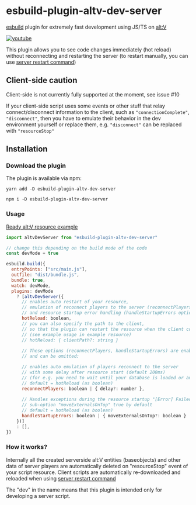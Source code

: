 # esbuild-plugin-altv-dev-server

[esbuild](https://esbuild.github.io/) plugin for extremely fast development using JS/TS on [alt:V](https://altv.mp)

[![youtube](http://img.youtube.com/vi/pbezU0NRTLk/0.jpg)](http://www.youtube.com/watch?v=pbezU0NRTLk)

This plugin allows you to see code changes immediately (hot reload) without reconnecting and restarting the server 
(to restart manually, you can use [server restart command](https://docs.altv.mp/articles/commandlineargs.html#server-commands))

## Client-side caution

Client-side is not currently fully supported at the moment, see issue #10

If your client-side script uses some events or other stuff that relay connect/disconnect information to the client, such as `"connectionComplete"`, `"disconnect"`, then you have to emulate their behavior in the dev environment yourself or replace them, e.g. `"disconnect"` can be replaced with `"resourceStop"`

## Installation

### Download the plugin

The plugin is available via npm:

```
yarn add -D esbuild-plugin-altv-dev-server
```
```
npm i -D esbuild-plugin-altv-dev-server
```

### Usage

[Ready alt:V resource example](/example-altv-resource)

```js
import altvDevServer from "esbuild-plugin-altv-dev-server"

// change this depending on the build mode of the code
const devMode = true

esbuild.build({
  entryPoints: ["src/main.js"],
  outfile: "dist/bundle.js",
  bundle: true,
  watch: devMode,
  plugins: devMode 
    ? [altvDevServer({
      // enables auto restart of your resource,
      // emulation of reconnect players to the server (reconnectPlayers option) 
      // and resource startup error handling (handleStartupErrors option)
      hotReload: boolean,
      // you can also specify the path to the client, 
      // so that the plugin can restart the resource when the client code changes
      // (see example usage in example resource)
      // hotReload: { clientPath?: string }
      
      // These options (reconnectPlayers, handleStartupErrors) are enabled automatically with hotReload
      // and can be omitted:

      // enables auto emulation of players reconnect to the server
      // with some delay after resource start (default 200ms)
      // (for e.g. you need to wait until your database is loaded or any other async stuff)
      // default = hotReload (as boolean)
      reconnectPlayers: boolean | { delay?: number },
      
      // Handles exceptions during the resource startup "[Error] Failed to load resource <name>"
      // sub-option "moveExternalsOnTop" true by default
      // default = hotReload (as boolean)
      handleStartupErrors: boolean | { moveExternalsOnTop?: boolean }
    })]
    : [],
})
```

### How it works?
Internally all the created serverside alt:V entities (baseobjects) and other data of server players are automatically deleted
on "resourceStop" event of your script resource.
Client scripts are automatically re-downloaded and reloaded when using [server restart command](https://docs.altv.mp/articles/commandlineargs.html#server-commands)

The "dev" in the name means that this plugin is intended only for developing a server script. 
